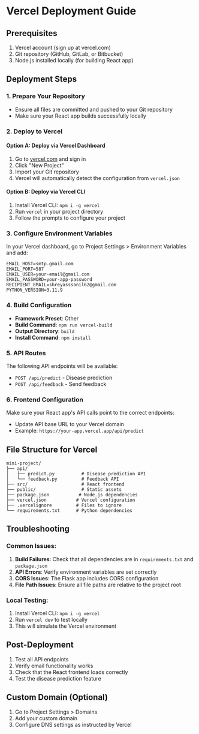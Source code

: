 # Vercel Deployment Guide

## Prerequisites
1. Vercel account (sign up at vercel.com)
2. Git repository (GitHub, GitLab, or Bitbucket)
3. Node.js installed locally (for building React app)

## Deployment Steps

### 1. Prepare Your Repository
- Ensure all files are committed and pushed to your Git repository
- Make sure your React app builds successfully locally

### 2. Deploy to Vercel

#### Option A: Deploy via Vercel Dashboard
1. Go to [vercel.com](https://vercel.com) and sign in
2. Click "New Project"
3. Import your Git repository
4. Vercel will automatically detect the configuration from `vercel.json`

#### Option B: Deploy via Vercel CLI
1. Install Vercel CLI: `npm i -g vercel`
2. Run `vercel` in your project directory
3. Follow the prompts to configure your project

### 3. Configure Environment Variables
In your Vercel dashboard, go to Project Settings > Environment Variables and add:

```
EMAIL_HOST=smtp.gmail.com
EMAIL_PORT=587
EMAIL_USER=your-email@gmail.com
EMAIL_PASSWORD=your-app-password
RECIPIENT_EMAIL=shreyasssanil62@gmail.com
PYTHON_VERSION=3.11.9
```

### 4. Build Configuration
- **Framework Preset**: Other
- **Build Command**: `npm run vercel-build`
- **Output Directory**: `build`
- **Install Command**: `npm install`

### 5. API Routes
The following API endpoints will be available:
- `POST /api/predict` - Disease prediction
- `POST /api/feedback` - Send feedback

### 6. Frontend Configuration
Make sure your React app's API calls point to the correct endpoints:
- Update API base URL to your Vercel domain
- Example: `https://your-app.vercel.app/api/predict`

## File Structure for Vercel
```
mini-project/
├── api/
│   ├── predict.py          # Disease prediction API
│   └── feedback.py         # Feedback API
├── src/                    # React frontend
├── public/                 # Static assets
├── package.json           # Node.js dependencies
├── vercel.json           # Vercel configuration
├── .vercelignore         # Files to ignore
└── requirements.txt      # Python dependencies
```

## Troubleshooting

### Common Issues:
1. **Build Failures**: Check that all dependencies are in `requirements.txt` and `package.json`
2. **API Errors**: Verify environment variables are set correctly
3. **CORS Issues**: The Flask app includes CORS configuration
4. **File Path Issues**: Ensure all file paths are relative to the project root

### Local Testing:
1. Install Vercel CLI: `npm i -g vercel`
2. Run `vercel dev` to test locally
3. This will simulate the Vercel environment

## Post-Deployment
1. Test all API endpoints
2. Verify email functionality works
3. Check that the React frontend loads correctly
4. Test the disease prediction feature

## Custom Domain (Optional)
1. Go to Project Settings > Domains
2. Add your custom domain
3. Configure DNS settings as instructed by Vercel
